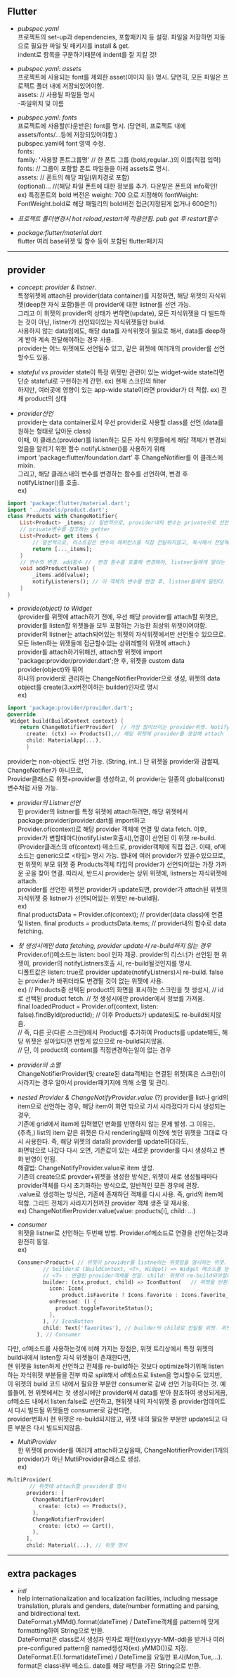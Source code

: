 ## Flutter  

- *pubspec.yaml*   
프로젝트의 set-up과 dependencies, 포함패키지 등 설정. 파일을 저장하면 자동으로 필요한 파일 및 패키지를 install & get.    
indent로 항목을 구분하기때문에 indent를 잘 지킬 것!    

- *pubspec.yaml: assets*     
프로젝트에 사용되는 font를 제외한 asset(이미지 등) 명시. 당연히, 모든 파일은 프로젝트 폴더 내에 저장되있어야함.     
assets: // 사용될 파일들 명시   
    -파일위치 및 이름    
  
- *pubspec.yaml: fonts*   
프로젝트에 사용할(다운받은) font를 명시. (당연히, 프로잭트 내에 assets/fonts/...등에 저장되있어야함.)    
pubspec.yaml에 font 영역 수정.   
fonts:   
   family: '사용할 폰트그룹명' // 한 폰트 그룹 (bold,regular..)의 이름(직접 입력)    
     fonts: // 그룹이 포함할 폰트 파일들을 아래 assets로 명시.   
        assets: // 폰트의 해당 파일(위치경로 포함)    
        (optional)... //(해당 파일 폰트에 대한 정보를 추가. 다운받은 폰트의 info확인!    
        ex) 특정폰트의 bold 버전은 weight: 700 으로 지정해야 fontWeight: FontWeight.bold로 해당 패밀리의 bold버전 접근(지정된게 없거나 600은?))        

- *프로젝트 폴더변경시 hot reload,restart에 적용안됨. pub get 후 restart필수*   

- *package:flutter/material.dart*    
flutter 여러 base위젯 및 함수 등이 포함된 flutter패키지   

------------------------------
## provider     

- *concept: provider & listner*.   
특정위젯에 attach된 provider(data container)를 지정하면, 해당 위젯의 자식위젯(deep한 자식 포함)들은 이 provider에 대한 listner를 선언 가능.      
그리고 이 위젯의 provider의 상태가 변하면(update), 모든 자식위젯을 다 빌드하는 것이 아닌, listner가 선언되이있는 자식위젯들만 build.      
사용하지 않는 data임에도, 해당 data를 자식위젯이 필요로 해서, data를 deep하게 받아 계속 전달해야하는 경우 사용.    
provider는 어느 위젯에도 선언될수 있고, 같은 위젯에 여러개의 provider를 선언할수도 있음.    

- *stateful vs provider* 
state이 특정 위젯만 관련이 있는 widget-wide state라면 단순 stateful로 구현하는게 간편. ex) 현재 스크린의 filter       
하지만, 여러곳에 영향이 있는 app-wide state이라면 provider가 더 적합. ex) 전체 product의 상태              

- *provider선언*     
provider는 data container로서 우선 provider로 사용할 class를 선언.(data를 원하는 형태로 담아둔 class)     
이때, 이 클래스(provider)를 listen하는 모든 자식 위젯들에게 해당 객체가 변경되었음을 알리기 위한 함수 notifyListner()를 사용하기 위해     
import 'package:flutter/foundation.dart' 후 ChangeNotifier를 이 클래스에 mixin.    
그리고, 해당 클래스내의 변수를 변경하는 함수를 선언하여, 변경 후 notifyListner()를 호출.    
ex)    
```Dart	      
import 'package:flutter/material.dart';
import '../models/product.dart';
class Products with ChangeNotifier{     
    List<Product> _items; // 일반적으로, provider내의 변수는 private으로 선언하고, 참조(get)와 변경(add등)을 따로 선언. 외부에서 직접변경하지않기위해.      
    // private변수를 참조하는 getter    
    List<Product> get items {    
        // 일반적으로, 리스트같은 변수의 레퍼런스를 직접 전달하지않고, 복사해서 전달해준다. 그이유는 직접 변경을 막고, 클래스내의 변경함수를 호출해서 변경하기위해     
        return [..._items];    
    }     
    // 변수의 변경. add함수 //  변경 함수를 호출해 변경해야, listner들에게 알리는 함수까지 호출할수 있음.     
    void addProduct(value) {    
        _items.add(value);    
        notifyListeners(); // 이 객체의 변수를 변경 후, listner들에게 알린다. // provider와 연결되어있는 listner를 re-build.    
    }    
}   
```	      

- *provide(object) to Widget*    
(provider를 위젯에 attach하기 전에, 우선 해당 provider를 attach할 위젯은, provider를 listen할 위젯들을 모두 포함하는 가능한 최상위 위젯이어야함.     
provider의 listner는 attach되어있는 위젯의 자식위젯에서만 선언될수 있으므로. 모든 listen하는 위젯들에 접근할수있는 상위레벨의 위젯에 attach.)     
provider를 attach하기위해선, attach할 위젯에 import 'package:provider/provider.dart';한 후, 위젯을 custom data provider(object)와 묶어    
하나의 provider로 관리하는 ChangeNotifierProvider으로 생성, 위젯의 data object를 create(3.xx버전이하는 builder)인자로 명시     
ex) 
```Dart
import 'package:provider/provider.dart';
@override
 Widget build(BuildContext context) {
    return ChangeNotifierProvider(  // 가장 많이쓰이는 provider위젯. Notifylistner로 변경됨을 알려줌.       
      create: (ctx) => Products(),// 해당 위젯에 provider를 생성해 attach    
      child: MaterialApp(...),
      }     
```      
provider는 non-object도 선언 가능. (String, int..) 단 위젯을 provider와 감쌀때, ChangeNotifier가 아니므로,     
Provider클래스로 위젯+provider를 생성하고, 이 provider는 일종의 global(const)변수처럼 사용 가능.     

- *provider의 Listner선언*     
한 provider의 listner를 특정 위젯에 attach하려면, 해당 위젯에서 package:provider/provider.dart를 import하고     
Provider.of<Products>(context)로 해당 provider 객체에 연결 및 data fetch. 이후, provider가 변할때마다(notifyLister호출시),연결이 선언된 이 위젯 re-build.     
(Provider클래스의 of(context) 메소드로, provider객체에 직접 접근. 이때, of메소드는 generic으로 <타입> 명시 가능. 앱내에 여러 provider가 있을수있으므로,              
현 위젯의 부모 위젯 중 Products객체 타입의 provider가 선언되어있는 가장 가까운 곳을 찾아 연결. 따라서, 반드시 provider는 상위 위젯에, listners는 자식위젯에 attach.    
provider를 선언한 위젯은 provider가 update되면, provider가 attach된 위젯의 자식위젯 중 listner가 선언되어있는 위젯만 re-build됨.        
ex)     
final productsData = Provider.of<Products>(context);    // provider(data class)에 연결 및 listen.
final products = productsData.items;  // provider내의 함수로 data fetching.     

- *첫 생성시에만 data fetching, provider update시 re-build하지 않는 경우*    
Provider.of()메소드는 listen: bool 인자 제공. provider의 리스너가 선언된 현 위젯이, provider의 notifyListners호출 시, re-build될것인지를 명시.    
디폴트값은 listen: true로 provider update(notifyListners)시 re-build. false는 provider가 바뀌더라도 변경될 것이 없는 위젯에 사용.    
ex) // Products중 선택된 product의 화면을 표시하는 스크린을 첫 생성시, // id로 선택된 product fetch. // 첫 생성시에만 provider에서 정보를 가져옴.            
final loadedProduct = Provider.of<Products>(context, listen: false).findById(productId); // 이후 Products가 update되도 re-build되지않음.     
// 즉, 다른 곳(다른 스크린)에서 Product를 추가하여 Products를 update해도, 해당 위젯은 살아있다면 변할게 없으므로 re-build되지않음.     
// 단, 이 product의 content를 직접변경하는일이 없는 경우           
    
- *provider의 소멸*    
ChangeNotifierProvider(및 create된 data객체)는 연결된 위젯(혹은 스크린)이 사라지는 경우 알아서 provider패키지에 의해 소멸 및 관리.     

- *nested Provider & ChangeNotifyProvider.value* (?)
provider를 list나 grid의 item으로 선언하는 경우, 해당 item이 화면 밖으로 가서 사라졌다가 다시 생성되는 경우,      
기존에 grid에서 item에 입력했던 변화를 반영하지 않는 문제 발생. 그 이유는,    
(추측,) list의 item 같은 위젯은 다시 rendering될때 이전에 썻던 위젯을 그대로 다시 사용한다. 즉, 해당 위젯의 data와 provider를 update하더라도,     
화면밖으로 나갔다 다시 오면, 기존값이 있는 새로운 provider를 다시 생성하고 변화 반영이 안됨.     
해결법: ChangeNotifyProvider.value로 item 생성.      
기존의 create으로 provder+위젯을 생성한 방식은, 위젯이 새로 생성될때마다 provider객체를 다시 초기화하는 방식으로, 일반적인 모든 경우에 권장.    
.value로 생성하는 방식은, 기존에 존재하던 객체를 다시 사용. 즉, grid의 item에 적합. 그리드 전체가 사라지기전까진 provider 객체 생존 및 재사용.      
ex) ChangeNotifierProvider.value(value: products[i], child: ...)     

- *consumer<T>*     
위젯을 listner로 선언하는 두번째 방법. Provider.of메소드로 연결을 선언하는것과 완전히 동일.    
 ex)
    ```Dart	
    Consumer<Product>( // 위젯이 provider를 listne하는 위젯임을 명시하는 위젯. generic으로 어떤 provider에 대한 연결인지 명시.      
            // builder로 (BuildContext, <T>, Widget) => Widget 메소드를 받음.     
            // <T> : 연결된 provider객체를 전달. child: 위젯이 re-build되어질때, re-build안될 위젯. 이 예제에선 사용안됨.  
            builder: (ctx,product, child) => IconButton(   // 위젯을 반환.
              icon: Icon(
                  product.isFavorite ? Icons.favorite : Icons.favorite_border),
              onPressed: () {
                product.toggleFavoriteStatus();
              },
            ), // IconButton
            child: Text('favorites'), // builder의 child로 전달될 위젯. 위젯 내에서 해당 child를 참조한 자식위젯이 있다면, 이 child는 re-build되지않음.
          ), // Consumer
    ```
다만, of메소드를 사용하는것에 비해 가지는 장점은, 위젯 트리상에서 특정 위젯의 build내에서 listen할 자식 위젯들이 존재한다면,      
현 위젯을 listen하게 선언하고 전체를 re-build하는 것보다 optimize하기위해 listen하는 자식위젯 부분들을 전부 따로 split해서 of메소드로 listen을 명시할수도 있지만,      
이 위젯의 build 코드 내에서 필요한 부분만 consumer로 감싸 선언 가능하다는 것. 예를들어, 현 위젯에서는 첫 생성시에만 provider에서 data를 받아 참조하여 생성되게끔,      
of메소드 내에서 listen:false로 선언하고, 현위젯 내의 자식위젯 중 provider업데이트시 다시 빌드될 위젯들만 consumer로 감싼다면,      
provider변화시 현 위젯은 re-build되지않고, 위젯 내의 필요한 부분만 update되고 다른 부분은 다시 빌드되지않음.         

- *MultiProvider*    
한 위젯에 provider를 여러개 attach하고싶을때, ChangeNotifierProvider(1개의 provider)가 아닌 MutliProvider클래스로 생성.      
ex)
```Dart	
MultiProvider(
       // 위젯에 attach할 provider를 명시
      providers: [    
        ChangeNotifierProvider(
          create: (ctx) => Products(),
        ),
        ChangeNotifierProvider(
          create: (ctx) => Cart(),
        ),
      ],
      child: Material(...), // 위젯 명시

```

------------------------
## extra packages   
- *intl*    
help internationalization and localization facilities, including message translation, plurals and genders, date/number formatting and parsing, and bidirectional text.    
DateFormat.yMMd().format(dateTime) / DateTime객체를 pattern에 맞게 formatting하여 String으로 반환.    
DateFormat은 class로서 생성자 인자로 패턴(ex)yyyy-MM-dd)을 받거나 여러 pre-configured pattern을 named생성자(ex).yMMD())로 지정.   
DateFormat.E().format(dateTime) / DateTime을 요일만 표시(Mon,Tue,...).      
format은 class내부 메소드. date를 해당 패턴을 가진 String으로 반환.    
